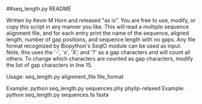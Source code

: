 ##seq_length.py README

Written by Kevin M Horn and released "as is". You are free to use, modify, or copy this script in any manner you like.
This will read a multiple sequence alignment file, and for each entry print the name of the sequence, aligned length, number of gap positions, and sequence length with no gaps.
Any file format recognized by Biopython's SeqIO module can be used as input. 
Note, this uses the '-', 'x', 'X', and '?' as a gap characters and will count all others. To change which characters are counted as gap characters, modify the list of gap characters in line 15.
 
Usage:   seq_length.py alignment_file file_format

Example: python seq_length.py sequences.phy phylip-relaxed
Example: python seq_length.py sequences.fa fasta

